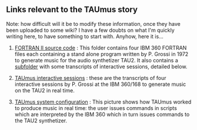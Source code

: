 ## Links relevant to the TAUmus story

Note: how difficult will it be to modify these information, once they have been uploaded to some wiki? I have a few doubts on what I'm quickly writing here, to have something to start with. Anyhow, here it is... 

1. [FORTRAN II source code](https://github.com/Unipisa/TAUmus/tree/SourceCode) : This folder contains four IBM 360 FORTRAN files each containing a stand alone program written by P. Grossi in 1972 to generate music for the audio synthetizer TAU2. It also contains a [subfolder](https://github.com/Unipisa/TAUmus/tree/SourceCode/Taumus_sessions) with some transcripts of interactive sessions, detailed below.
     
     
2. [TAUmus interactive sessions](https://github.com/Unipisa/TAUmus/tree/SourceCode/Taumus_sessions) : these are the transcripts of four interactive sessions by P. Grossi at the IBM 360/168 to generate music on the TAU2 in real time. 

3. [TAUmus system configuration](./TAUmusSystemConfiguration.png) : This picture shows how TAUmus worked to produce music in real time: the user issues commands in scripts which are interpreted by the IBM 360 which in turn issues commands to the TAU2 synthetizer.

